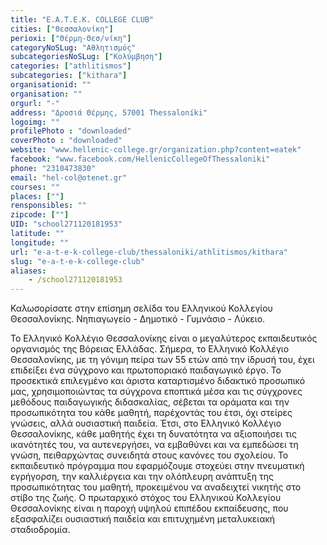 ```yaml
---
title: "Ε.Α.Τ.Ε.Κ. COLLEGE CLUB"
cities: ["Θεσσαλονίκη"]
perioxi: ["Θέρμη-Θεσ/νίκη"]
categoryNoSLug: "Αθλητισμός"
subcategoriesNoSLug: ["Κολύμβηση"]
categories: ["athlitismos"]
subcategories: ["kithara"]
organisationid: ""
organisation: ""
orgurl: "-"
address: "Δροσιά Θέρμης, 57001 Thessaloníki"
logoimg: ""
profilePhoto : "downloaded"
coverPhoto : "downloaded"
website: "www.hellenic-college.gr/organization.php?content=eatek"
facebook: "www.facebook.com/HellenicCollegeOfThessaloniki"
phone: "2310473830"
email: "hel-col@otenet.gr"
courses: ""
places: [""]
rensponsibles: ""
zipcode: [""]
UID: "school271120181953"
latitude: ""
longitude: ""
url: "e-a-t-e-k-college-club/thessaloniki/athlitismos/kithara"
slug: "e-a-t-e-k-college-club"
aliases:
    - /school271120181953
---
```



Καλωσορίσατε στην επίσημη σελίδα του Ελληνικού Κολλεγίου Θεσσαλονίκης. Νηπιαγωγείο - Δημοτικό - Γυμνάσιο - Λύκειο.

Το Ελληνικό Κολλέγιο Θεσσαλονίκης είναι ο μεγαλύτερος εκπαιδευτικός οργανισμός της Βόρειας Ελλάδας. Σήμερα, το Ελληνικό Κολλέγιο Θεσσαλονίκης, με τη γόνιμη πείρα των 55 ετών από την ίδρυσή του, έχει επιδείξει ένα σύγχρονο και πρωτοποριακό παιδαγωγικό έργο. Το προσεκτικά επιλεγμένο και άριστα καταρτισμένο διδακτικό προσωπικό μας, χρησιμοποιώντας τα σύγχρονα εποπτικά μέσα και τις σύγχρονες μεθόδους παιδαγωγικής διδασκαλίας, σέβεται τα οράματα και την προσωπικότητα του κάθε μαθητή, παρέχοντάς του έτσι, όχι στείρες γνώσεις, αλλά ουσιαστική παιδεία. Έτσι, στο Ελληνικό Κολλέγιο Θεσσαλονίκης, κάθε μαθητής έχει τη δυνατότητα να αξιοποιήσει τις ικανότητές του, να αυτενεργήσει, να εμβαθύνει και να εμπεδώσει τη γνώση, πειθαρχώντας συνειδητά στους κανόνες του σχολείου. Το εκπαιδευτικό πρόγραμμα που εφαρμόζουμε στοχεύει στην πνευματική εγρήγορση, την καλλιέργεια και την ολόπλευρη ανάπτυξη της προσωπικότητας του μαθητή, προκειμένου να αναδειχτεί νικητής στο στίβο της ζωής. Ο πρωταρχικό στόχος του Ελληνικού Κολλεγίου Θεσσαλονίκης είναι η παροχή υψηλού επιπέδου εκπαίδευσης, που εξασφαλίζει ουσιαστική παιδεία και επιτυχημένη μεταλυκειακή σταδιοδρομία.